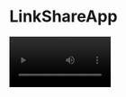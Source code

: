 # LinkShareApp


<video src='https://github.com/FaizUlHassan123/LinkShareApp/blob/main/Video/Facebook.MP4' width=180/> | <video src='video2.mp4' width=180/>
<video src='https://github.com/FaizUlHassan123/LinkShareApp/blob/main/Video/instagram.MP4' width=180/> | <video src='video2.mp4' width=180/>


